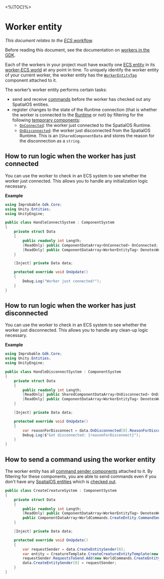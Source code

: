 [//]: # (Doc of docs reference 15.2a)
[//]: # (TODO: Move to the ecs folder)

<%(TOC)%>
# Worker entity
_This document relates to the [ECS workflow]({{urlRoot}}/reference/workflows/which-workflow)._

Before reading this document, see the documentation on [workers in the GDK]({{urlRoot}}/reference/concepts/worker).

Each of the workers in your project must have exactly one [ECS entity]({{urlRoot}}/reference/glossary#unity-ecs-entity) in its [worker-ECS world]({{urlRoot}}/reference/concepts/worker#workers-and-ecs-worlds) at any point in time. To uniquely identify the worker entity of your current worker, the worker entity has the [`WorkerEntityTag`]({{urlRoot}}/api/core/worker-entity-tag) component attached to it.

The worker’s worker entity performs certain tasks:

  * send and receive [commands](https://docs.improbable.io/reference/latest/shared/glossary#command) before the worker has checked out any SpatialOS entities.
  * register changes to the state of the Runtime connection (that is whether the worker is connected to the [Runtime]({{urlRoot}}/reference/glossary#spatialos-runtime) or not) by filtering for the following [temporary components]({{urlRoot}}/reference/workflows/ecs/temporary-components):
     * [`OnConnected`]({{urlRoot}}/api/core/on-connected): the worker just connected to the SpatialOS Runtime.
     * [`OnDisconnected`]({{urlRoot}}/api/core/on-disconnected): the worker just disconnected from the SpatialOS Runtime. This is an `ISharedComponentData` and stores the reason for the disconnection as a `string`.

## How to run logic when the worker has just connected

You can use the worker to check in an ECS system to see whether the worker just
connected. This allows you to handle any initialization logic necessary.

**Example**

```csharp
using Improbable.Gdk.Core;
using Unity.Entities;
using UnityEngine;

public class HandleConnectSystem : ComponentSystem
{
    private struct Data
    {
        public readonly int Length;
        [ReadOnly] public ComponentDataArray<OnConnected> OnConnected;
        [ReadOnly] public ComponentDataArray<WorkerEntityTag> DenotesWorkerEntity;
    }

    [Inject] private Data data;

    protected override void OnUpdate()
    {
        Debug.Log("Worker just connected!");
    }
}
```

## How to run logic when the worker has just disconnected

You can use the worker to check in an ECS system to see whether the worker just disconnected. This allows you to handle any clean-up logic necessary.

**Example**

```csharp
using Improbable.Gdk.Core;
using Unity.Entities;
using UnityEngine;

public class HandleDisconnectSystem : ComponentSystem
{
    private struct Data
    {
        public readonly int Length;
        [ReadOnly] public SharedComponentDataArray<OnDisconnected> OnDisconnected;
        [ReadOnly] public ComponentDataArray<WorkerEntityTag> DenotesWorkerEntity;
    }

    [Inject] private Data data;

    protected override void OnUpdate()
    {
        var reasonForDisconnect = data.OnDisconnected[0].ReasonForDisconnect;
        Debug.Log($"Got disconnected: {reasonForDisconnect}");
    }
}
```

## How to send a command using the worker entity

The worker entity has all [command sender components]({{urlRoot}}/reference/workflows/ecs/interaction/commands/component-commands) attached to it.
By filtering for these components, you are able to send commands even if you don't have any [SpatialOS entities]({{urlRoot}}/reference/glossary#spatialos-entity) which is [checked out]({{urlRoot}}/reference/glossary#checking-out).

```csharp
public class CreateCreatureSystem : ComponentSystem
{
    private struct Data
    {
        public readonly int Length;
        [ReadOnly] public ComponentDataArray<WorkerEntityTag> DenotesWorkerEntity;
        public ComponentDataArray<WorldCommands.CreateEntity.CommandSender> CreateEntitySender;
    }

    [Inject] private Data data;

    protected override void OnUpdate()
    {
        var requestSender = data.CreateEntitySender[0];
        var entity = CreatureTemplate.CreateCreatureEntityTemplate(new Coordinates(0, 0, 0));
        requestSender.RequestsToSend.Add(new WorldCommands.CreateEntity.Request(entity));
        data.CreateEntitySender[0] = requestSender;
    }
}
```
